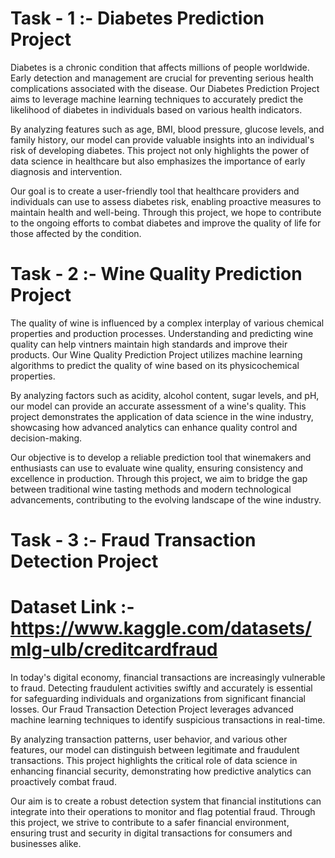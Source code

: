 # Task - 1 :- Diabetes Prediction Project
Diabetes is a chronic condition that affects millions of people worldwide. Early detection and management are crucial for preventing serious health complications associated with the disease. Our Diabetes Prediction Project aims to leverage machine learning techniques to accurately predict the likelihood of diabetes in individuals based on various health indicators.

By analyzing features such as age, BMI, blood pressure, glucose levels, and family history, our model can provide valuable insights into an individual's risk of developing diabetes. This project not only highlights the power of data science in healthcare but also emphasizes the importance of early diagnosis and intervention.

Our goal is to create a user-friendly tool that healthcare providers and individuals can use to assess diabetes risk, enabling proactive measures to maintain health and well-being. Through this project, we hope to contribute to the ongoing efforts to combat diabetes and improve the quality of life for those affected by the condition.

# Task - 2 :- Wine Quality Prediction Project
The quality of wine is influenced by a complex interplay of various chemical properties and production processes. Understanding and predicting wine quality can help vintners maintain high standards and improve their products. Our Wine Quality Prediction Project utilizes machine learning algorithms to predict the quality of wine based on its physicochemical properties.

By analyzing factors such as acidity, alcohol content, sugar levels, and pH, our model can provide an accurate assessment of a wine's quality. This project demonstrates the application of data science in the wine industry, showcasing how advanced analytics can enhance quality control and decision-making.

Our objective is to develop a reliable prediction tool that winemakers and enthusiasts can use to evaluate wine quality, ensuring consistency and excellence in production. Through this project, we aim to bridge the gap between traditional wine tasting methods and modern technological advancements, contributing to the evolving landscape of the wine industry.

# Task - 3 :- Fraud Transaction Detection Project
# Dataset Link :- https://www.kaggle.com/datasets/mlg-ulb/creditcardfraud
In today's digital economy, financial transactions are increasingly vulnerable to fraud. Detecting fraudulent activities swiftly and accurately is essential for safeguarding individuals and organizations from significant financial losses. Our Fraud Transaction Detection Project leverages advanced machine learning techniques to identify suspicious transactions in real-time.

By analyzing transaction patterns, user behavior, and various other features, our model can distinguish between legitimate and fraudulent transactions. This project highlights the critical role of data science in enhancing financial security, demonstrating how predictive analytics can proactively combat fraud.

Our aim is to create a robust detection system that financial institutions can integrate into their operations to monitor and flag potential fraud. Through this project, we strive to contribute to a safer financial environment, ensuring trust and security in digital transactions for consumers and businesses alike.
